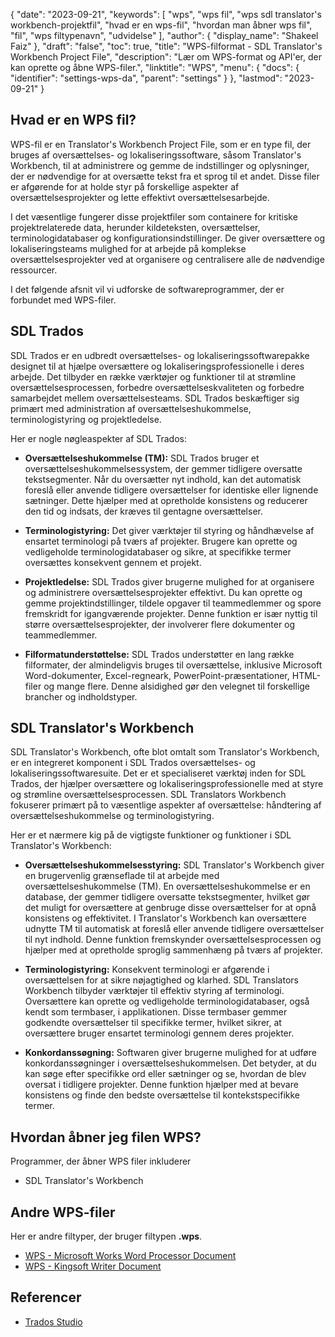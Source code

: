 {
  "date": "2023-09-21",
  "keywords": [
"wps",
"wps fil",
"wps sdl translator's workbench-projektfil",
"hvad er en wps-fil",
"hvordan man åbner wps fil",
"fil",
"wps filtypenavn",
"udvidelse"
],
  "author": {
    "display_name": "Shakeel Faiz"
},
  "draft": "false",
  "toc": true,
  "title": "WPS-filformat - SDL Translator's Workbench Project File",
  "description": "Lær om WPS-format og API'er, der kan oprette og åbne WPS-filer.",
  "linktitle": "WPS",
  "menu": {
    "docs": {
      "identifier": "settings-wps-da",
      "parent": "settings"
}
},
  "lastmod": "2023-09-21"
}

## Hvad er en WPS fil?

WPS-fil er en Translator's Workbench Project File, som er en type fil, der bruges af oversættelses- og lokaliseringssoftware, såsom Translator's Workbench, til at administrere og gemme de indstillinger og oplysninger, der er nødvendige for at oversætte tekst fra et sprog til et andet. Disse filer er afgørende for at holde styr på forskellige aspekter af oversættelsesprojekter og lette effektivt oversættelsesarbejde.

I det væsentlige fungerer disse projektfiler som containere for kritiske projektrelaterede data, herunder kildeteksten, oversættelser, terminologidatabaser og konfigurationsindstillinger. De giver oversættere og lokaliseringsteams mulighed for at arbejde på komplekse oversættelsesprojekter ved at organisere og centralisere alle de nødvendige ressourcer.

I det følgende afsnit vil vi udforske de softwareprogrammer, der er forbundet med WPS-filer.

## SDL Trados

SDL Trados er en udbredt oversættelses- og lokaliseringssoftwarepakke designet til at hjælpe oversættere og lokaliseringsprofessionelle i deres arbejde. Det tilbyder en række værktøjer og funktioner til at strømline oversættelsesprocessen, forbedre oversættelseskvaliteten og forbedre samarbejdet mellem oversættelsesteams. SDL Trados beskæftiger sig primært med administration af oversættelseshukommelse, terminologistyring og projektledelse.

Her er nogle nøgleaspekter af SDL Trados:

- **Oversættelseshukommelse (TM):** SDL Trados bruger et oversættelseshukommelsessystem, der gemmer tidligere oversatte tekstsegmenter. Når du oversætter nyt indhold, kan det automatisk foreslå eller anvende tidligere oversættelser for identiske eller lignende sætninger. Dette hjælper med at opretholde konsistens og reducerer den tid og indsats, der kræves til gentagne oversættelser.

- **Terminologistyring:** Det giver værktøjer til styring og håndhævelse af ensartet terminologi på tværs af projekter. Brugere kan oprette og vedligeholde terminologidatabaser og sikre, at specifikke termer oversættes konsekvent gennem et projekt.

- **Projektledelse:** SDL Trados giver brugerne mulighed for at organisere og administrere oversættelsesprojekter effektivt. Du kan oprette og gemme projektindstillinger, tildele opgaver til teammedlemmer og spore fremskridt for igangværende projekter. Denne funktion er især nyttig til større oversættelsesprojekter, der involverer flere dokumenter og teammedlemmer.

- **Filformatunderstøttelse:** SDL Trados understøtter en lang række filformater, der almindeligvis bruges til oversættelse, inklusive Microsoft Word-dokumenter, Excel-regneark, PowerPoint-præsentationer, HTML-filer og mange flere. Denne alsidighed gør den velegnet til forskellige brancher og indholdstyper.

## SDL Translator's Workbench

SDL Translator's Workbench, ofte blot omtalt som Translator's Workbench, er en integreret komponent i SDL Trados oversættelses- og lokaliseringssoftwaresuite. Det er et specialiseret værktøj inden for SDL Trados, der hjælper oversættere og lokaliseringsprofessionelle med at styre og strømline oversættelsesprocessen. SDL Translators Workbench fokuserer primært på to væsentlige aspekter af oversættelse: håndtering af oversættelseshukommelse og terminologistyring.

Her er et nærmere kig på de vigtigste funktioner og funktioner i SDL Translator's Workbench:

- **Oversættelseshukommelsesstyring:** SDL Translator's Workbench giver en brugervenlig grænseflade til at arbejde med oversættelseshukommelse (TM). En oversættelseshukommelse er en database, der gemmer tidligere oversatte tekstsegmenter, hvilket gør det muligt for oversættere at genbruge disse oversættelser for at opnå konsistens og effektivitet. I Translator's Workbench kan oversættere udnytte TM til automatisk at foreslå eller anvende tidligere oversættelser til nyt indhold. Denne funktion fremskynder oversættelsesprocessen og hjælper med at opretholde sproglig sammenhæng på tværs af projekter.

- **Terminologistyring:** Konsekvent terminologi er afgørende i oversættelsen for at sikre nøjagtighed og klarhed. SDL Translators Workbench tilbyder værktøjer til effektiv styring af terminologi. Oversættere kan oprette og vedligeholde terminologidatabaser, også kendt som termbaser, i applikationen. Disse termbaser gemmer godkendte oversættelser til specifikke termer, hvilket sikrer, at oversættere bruger ensartet terminologi gennem deres projekter.

- **Konkordanssøgning:** Softwaren giver brugerne mulighed for at udføre konkordanssøgninger i oversættelseshukommelsen. Det betyder, at du kan søge efter specifikke ord eller sætninger og se, hvordan de blev oversat i tidligere projekter. Denne funktion hjælper med at bevare konsistens og finde den bedste oversættelse til kontekstspecifikke termer.

## Hvordan åbner jeg filen WPS?

Programmer, der åbner WPS filer inkluderer

- SDL Translator's Workbench

## Andre WPS-filer

Her er andre filtyper, der bruger filtypen **.wps**.

- [WPS - Microsoft Works Word Processor Document](/word-processing/wps/)
- [WPS - Kingsoft Writer Document](/word-processing/wps-kingsoft/)

## Referencer
* [Trados Studio](https://en.wikipedia.org/wiki/Trados_Studio)
